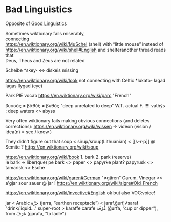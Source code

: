 # Bad Linguistics

Opposite of [Good Linguistics](Good-Linguistics)  

Sometimes wiktionary fails miserably,  
connecting  
https://en.wiktionary.org/wiki/MuSchel (shell) with “little mouse” instead of  
https://en.wiktionary.org/wiki/shell#English and shelteranother thread reads that  
Deus, Theus and Zeus are not related  

Scheibe *skey- ⇔ dískeis missing  

https://en.wiktionary.org/wiki/look not connecting with Celtic *lukato- 	lagad 	lagas 	llygad (eye)

Park PIE vocab https://en.wiktionary.org/wiki/parc "French"

βυσσός ≠ βᾰθῠ́ς ≠ βυθός   "deep unrelated to deep"  W.T. actual F. !!!!
vathýs : deep waters <> abyss

Very often wiktionary fails making obvious connections (and deletes corrections):
https://en.wiktionary.org/wiki/wissen -> videon (vision / idea(n) = see / know )

They didn't figure out that soup < sirup/sroup(Lithuanian) < [[s-r-p]] @ Semite ?
https://en.wiktionary.org/wiki/soup

https://en.wiktionary.org/wiki/book 1. bark 2. park (reserve)  
le bark => liber(que)
pe bark <> paper <> papyrke plant? papyrusk <> tamarisk <> Esche


https://en.wiktionary.org/wiki/garen#German "≠gären" Garum, Vinegar <> a'gjar sour sauer @ jar !
https://en.wiktionary.org/wiki/aigre#Old_French

https://en.wiktionary.org/wiki/invective#English ok but also VOC:voice!

jar < Arabic جَرَّة‎ (jarra, “earthen receptacle”) < jaraf,ḡurf,√saraf "drink/liquid…" super-root > karaffe carafe
غُرْفَة‎ (ḡurfa, “cup or dipper”), from غَرَفَ‎ (ḡarafa, “to ladle”)